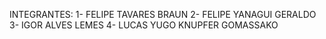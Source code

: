 INTEGRANTES:
1- FELIPE TAVARES BRAUN
2- FELIPE YANAGUI GERALDO
3- IGOR ALVES LEMES
4- LUCAS YUGO KNUPFER GOMASSAKO
